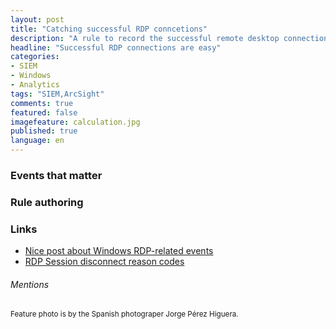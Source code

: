 ```yaml
---
layout: post
title: "Catching successful RDP conncetions"
description: "A rule to record the successful remote desktop connections"
headline: "Successful RDP connections are easy"
categories: 
- SIEM
- Windows
- Analytics
tags: "SIEM,ArcSight"
comments: true
featured: false
imagefeature: calculation.jpg
published: true 
language: en
---
```


### Events that matter

### Rule authoring 



### Links

* [Nice post about Windows RDP-related events](https://ponderthebits.com/2018/02/windows-rdp-related-event-logs-identification-tracking-and-investigation/)<br>
* [RDP Session disconnect reason codes](https://docs.microsoft.com/en-us/windows/desktop/TermServ/extendeddisconnectreasoncode) 

###### Mentions
<small>Feature photo is by the Spanish photograper Jorge Pérez Higuera. </small>